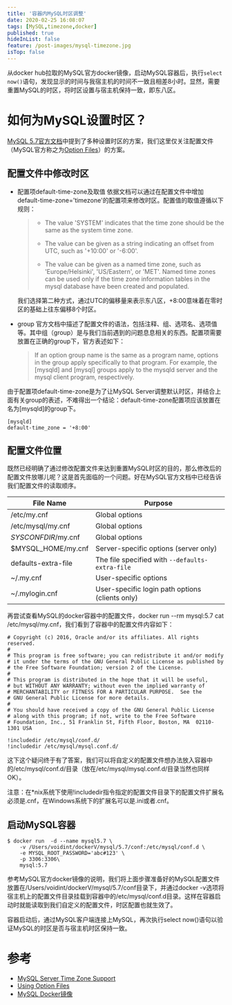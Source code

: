 ```yaml
---
title: '容器内MySQL时区调整'
date: 2020-02-25 16:08:07
tags: [MySQL,timezone,docker]
published: true
hideInList: false
feature: /post-images/mysql-timezone.jpg
isTop: false
---
```

从docker hub拉取的MySQL官方docker镜像，启动MySQL容器后，执行`select now()`语句，发现显示的时间与我宿主机的时间不一致且相差8小时。显然，需要重置MySQL的时区，将时区设置与宿主机保持一致，即东八区。

# 如何为MySQL设置时区？
[MySQL 5.7官方文档](https://dev.mysql.com/doc/refman/5.7/en/time-zone-support.html)中提到了多种设置时区的方案，我们这里仅关注配置文件（MySQL官方称之为[Option Files](https://dev.mysql.com/doc/refman/5.7/en/option-files.html)）的方案。

## 配置文件中修改时区
- 配置项default-time-zone及取值
    依据文档可以通过在配置文件中增加default-time-zone='timezone'的配置项来修改时区。配置值的取值遵循以下规则：

    >- The value 'SYSTEM' indicates that the time zone should be the same as the system time zone.
    >
    >- The value can be given as a string indicating an offset from UTC, such as '+10:00' or '-6:00'.
    >
    >- The value can be given as a named time zone, such as 'Europe/Helsinki', 'US/Eastern', or 'MET'. Named time zones can be used only if the time zone information tables in the mysql database have been created and populated.

    我们选择第二种方式，通过UTC的偏移量来表示东八区，+8:00意味着在零时区的基础上往东偏移8个时区。
- group
    官方文档中描述了配置文件的语法，包括注释、组、选项名、选项值等。其中组（group）是与我们当前遇到的问题息息相关的东西。配置项需要放置在正确的group下，官方表述如下：

    > If an option group name is the same as a program name, options in the group apply specifically to that program.
    > For example, the [mysqld] and [mysql] groups apply to the mysqld server and the mysql client program, respectively.

由于配置项default-time-zone是为了让MySQL Server调整默认时区，并结合上面有关group的表述，不难得出一个结论：default-time-zone配置项应该放置在名为[mysqld]的group下。

```shell
[mysqld]
default-time_zone = '+8:00'
```

## 配置文件位置
既然已经明确了通过修改配置文件来达到重置MySQL时区的目的，那么修改后的配置文件放哪儿呢？这是首先面临的一个问题。好在MySQL官方文档中已经告诉我们配置文件的读取顺序。

| **File Name**       | **Purpose**                                     |
| ------------------- | ----------------------------------------------- |
| /etc/my.cnf         | Global options                                  |
| /etc/mysql/my.cnf   | Global options                                  |
| *SYSCONFDIR*/my.cnf | Global options                                  |
| $MYSQL_HOME/my.cnf  | Server-specific options (server only)           |
| defaults-extra-file | The file specified with `--defaults-extra-file` |
| ~/.my.cnf           | User-specific options                           |
| ~/.mylogin.cnf      | User-specific login path options (clients only) |

再尝试查看MySQL的docker容器中的配置文件，docker run --rm mysql:5.7 cat /etc/mysql/my.cnf，我们看到了容器中的配置文件内容如下：

```
# Copyright (c) 2016, Oracle and/or its affiliates. All rights reserved.
#
# This program is free software; you can redistribute it and/or modify
# it under the terms of the GNU General Public License as published by
# the Free Software Foundation; version 2 of the License.
#
# This program is distributed in the hope that it will be useful,
# but WITHOUT ANY WARRANTY; without even the implied warranty of
# MERCHANTABILITY or FITNESS FOR A PARTICULAR PURPOSE.  See the
# GNU General Public License for more details.
#
# You should have received a copy of the GNU General Public License
# along with this program; if not, write to the Free Software
# Foundation, Inc., 51 Franklin St, Fifth Floor, Boston, MA  02110-1301 USA

!includedir /etc/mysql/conf.d/
!includedir /etc/mysql/mysql.conf.d/
```


这下这个疑问终于有了答案，我们可以将自定义的配置文件想办法放入容器中的/etc/mysql/conf.d/目录（放在/etc/mysql/mysql.conf.d/目录当然也同样OK）。

注意：在*nix系统下使用!includedir指令指定的配置文件目录下的配置文件扩展名必须是.cnf，在Windows系统下的扩展名可以是.ini或者.cnf。

## 启动MySQL容器

```shell
$ docker run  -d --name mysql5.7 \
    -v /Users/voidint/dockerV/mysql/5.7/conf:/etc/mysql/conf.d \
    -e MYSQL_ROOT_PASSWORD='abc#123' \
    -p 3306:3306\
    mysql:5.7
```

参考MySQL官方docker镜像的说明，我们将上面步骤准备好的MySQL配置文件放置在/Users/voidint/dockerV/mysql/5.7/conf目录下，并通过docker -v选项将宿主机上的配置文件目录挂载到容器中的/etc/mysql/conf.d目录。这样在容器启动时就能读取到我们自定义的配置文件，时区配置也就生效了。

容器启动后，通过MySQL客户端连接上MySQL，再次执行select now()语句以验证MySQL的时区是否与宿主机时区保持一致。

# 参考
- [MySQL Server Time Zone Support](https://dev.mysql.com/doc/refman/5.7/en/time-zone-support.html)
- [Using Option Files](https://dev.mysql.com/doc/refman/5.7/en/option-files.html)
- [MySQL Docker镜像](https://hub.docker.com/_/mysql)
